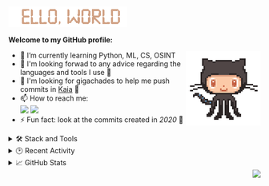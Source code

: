 <img src="res/README/helloworld.gif" height="41" width="237">  

**Welcome to my GitHub profile:**

<img align="right" src="res/README/octocat-anime.gif" width="150">

- 🌱 I’m currently learning Python, ML, CS, OSINT
- 💬 I'm looking forwad to any advice regarding the languages and tools I use 💜  
- 💞️ I'm looking for gigachades to help me push commits in [Kaia](https://github.com/okulovsky/kaia) 🍆
- 📫 How to reach me:  
  <a href="https://t.me/another_one_engineer">
    <img src="https://img.shields.io/badge/Telegram-2CA5E0?&logo=telegram&logoColor=white"></a>
  <a href="mailto:another.one.employee@protonmail.com">
    <img src="https://img.shields.io/badge/ProtonMail-8B89CC?&logo=protonmail&logoColor=white"></a>  
- ⚡ Fun fact: look at the commits created in *2020* 👀

<details>
  <summary>🛠️ Stack and Tools</summary>

  | ***Main stack:***<br><br>![C#](https://img.shields.io/badge/C%23-%23239120.svg?logo=c-sharp&logoColor=white)![.Net](https://img.shields.io/badge/.NET-512BD4?logo=dotnet&logoColor=white)![ASP.NET Core](https://img.shields.io/badge/ASP.NET%20Core-5C2D91?style=flat&logo=.net&logoColor=white)![Docker](https://img.shields.io/badge/docker-%230db7ed.svg?style=flat&logo=docker&logoColor=white)![MicrosoftSQLServer](https://img.shields.io/badge/Microsoft%20SQL%20Sever-CC2927?logo=microsoft%20sql%20server&logoColor=white)![Postgres](https://img.shields.io/badge/Postgres-%23316192.svg?logo=postgresql&logoColor=white)![Azure DevOps](https://img.shields.io/badge/Azure_DevOps-0078D7?logo=azure-devops&logoColor=white)![Apache Kafka](https://img.shields.io/badge/Apache%20Kafka-000?style=flat&logo=apachekafka)![Swagger](https://img.shields.io/badge/-Swagger-%23Clojure?logo=swagger&logoColor=white)![Grafana](https://img.shields.io/badge/Grafana-F2F4F9?logo=grafana&logoColor=orange&labelColor=F2F4F9)![Prometheus](https://img.shields.io/badge/Prometheus-000000?logo=prometheus&labelColor=000000)![ElasticSearch](https://img.shields.io/badge/-ElasticSearch-005571?style=flat&logo=elasticsearch)![SonarQube](https://img.shields.io/badge/SonarQube-black?style=flat&logo=sonarqube&logoColor=4E9BCD)![Git](https://img.shields.io/badge/git-%23F05033.svg?logo=git&logoColor=white)![GitHub](https://img.shields.io/badge/GitHub-%23121011.svg?logo=github&logoColor=white) | *I also have a little experience with:*<br><br>![Selenium](https://img.shields.io/badge/-Selenium-%43B02A?logo=selenium&logoColor=white)![Postman](https://img.shields.io/badge/Postman-FF6C37?logo=postman&logoColor=white)![Azure Functions](https://img.shields.io/badge/Azure_Functions-0062AD?logo=azure-functions&logoColor=white)![AWS](https://img.shields.io/badge/AWS-%23FF9900.svg?style=flat&logo=amazon-aws&logoColor=white)![GitHub Actions](https://img.shields.io/badge/GitHub_Actions-%232671E5.svg?logo=githubactions&logoColor=white)![Bootstrap](https://img.shields.io/badge/Bootstrap-%23563D7C.svg?logo=bootstrap&logoColor=white)![HTML5](https://img.shields.io/badge/HTML5-%23E34F26.svg?logo=html5&logoColor=white)![JavaScript](https://img.shields.io/badge/JavaScript-%23323330.svg?logo=javascript&logoColor=%23F7DF1E)![NodeJS](https://img.shields.io/badge/node.js-6DA55F?style=flat&logo=node.js&logoColor=white)![React](https://img.shields.io/badge/react-%2320232a.svg?style=flat&logo=react&logoColor=%2361DAFB)![Linux](https://img.shields.io/badge/Linux-FCC624?style=flat&logo=linux&logoColor=black) |
  | ------------- | ------------- |

</details>

<details>
  <summary>🕑 Recent Activity</summary>

  <br>

![GitHub activity graph](https://github-readme-activity-graph.vercel.app/graph?username=4n07h3r-0n3-3n61n33r&hide_title=true&hide_border=true&area=true&bg_color=2b2727&color=e3dede&line=dfa88e)

<!--START_SECTION:activity-->
1. ❗ Opened issue [#1](https://github.com/nightbringer641/Stellar-Data-Recovery-Pro-Crack/issues/1) in [nightbringer641/Stellar-Data-Recovery-Pro-Crack](https://github.com/nightbringer641/Stellar-Data-Recovery-Pro-Crack)
2. 🎉 Merged PR [#4](https://github.com/another-one-employee/Selenium.WebDriverExtensions/pull/4) in [another-one-employee/Selenium.WebDriverExtensions](https://github.com/another-one-employee/Selenium.WebDriverExtensions)
3. 💪 Opened PR [#4](https://github.com/another-one-employee/Selenium.WebDriverExtensions/pull/4) in [another-one-employee/Selenium.WebDriverExtensions](https://github.com/another-one-employee/Selenium.WebDriverExtensions)
4. 🚀 Published release [v1.2.1](https://github.com/another-one-employee/tdpdne-telegram-bot/releases/tag/v1.2.1) in [another-one-employee/tdpdne-telegram-bot](https://github.com/another-one-employee/tdpdne-telegram-bot)
5. 🎉 Merged PR [#40](https://github.com/another-one-employee/tdpdne-telegram-bot/pull/40) in [another-one-employee/tdpdne-telegram-bot](https://github.com/another-one-employee/tdpdne-telegram-bot)
<!--END_SECTION:activity-->

</details>

<details>
  <summary>📈 GitHub Stats</summary>

  <br>

  | <a><img align="center" src="https://github-readme-stats.vercel.app/api?username=4n07h3r-0n3-3n61n33r&count_private=true&show_icons=true&hide_title=true&bg_color=15,2b2727,dfa88e&border_color=2b2727&title_color=cfcfcf&icon_color=dfa88e&text_color=cfcfcf" /></a> | <a><img align="center" src="https://github-readme-stats.vercel.app/api/top-langs/?username=4n07h3r-0n3-3n61n33r&layout=compact&bg_color=15,dfa88e,2b2727&border_color=2b2727&title_color=cfcfcf&text_color=cfcfcf" /></a> |
| ------------- | ------------- |

</details>

<img align="right" src="https://komarev.com/ghpvc/?username=4n07h3r-0n3-3n61n33r&color=dfa88e">
